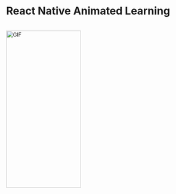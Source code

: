 # React Native Animated Learning

<br />


<img  alt="GIF" src="https://github.com/leanhtuan1994/react-native-animated-learning/blob/master/gif/medium-animated.gif?raw=true" width="200" height="421" />
